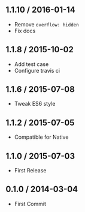 ## 1.1.10  / 2016-01-14

 * Remove `overflow: hidden`
 * Fix docs

## 1.1.8  / 2015-10-02

 * Add test case
 * Configure travis ci

## 1.1.6  / 2015-07-08

 * Tweak ES6 style

## 1.1.2  / 2015-07-05

 * Compatible for Native

## 1.1.0  / 2015-07-03

  * First Release

## 0.1.0  / 2014-03-04

  * First Commit
